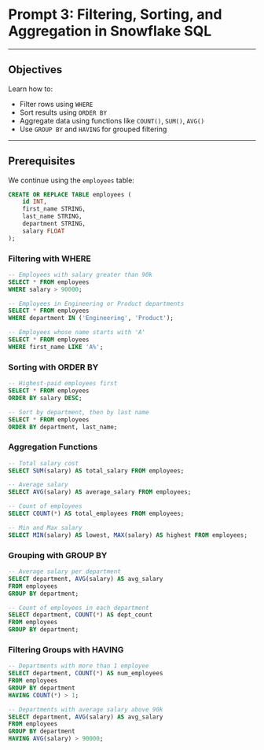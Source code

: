 # Prompt 3: Filtering, Sorting, and Aggregation in Snowflake SQL

---

##  Objectives

Learn how to:

- Filter rows using `WHERE`
- Sort results using `ORDER BY`
- Aggregate data using functions like `COUNT()`, `SUM()`, `AVG()`
- Use `GROUP BY` and `HAVING` for grouped filtering

---

##  Prerequisites

We continue using the `employees` table:

```sql
CREATE OR REPLACE TABLE employees (
    id INT,
    first_name STRING,
    last_name STRING,
    department STRING,
    salary FLOAT
);
```

### Filtering with WHERE

```sql
-- Employees with salary greater than 90k
SELECT * FROM employees
WHERE salary > 90000;

-- Employees in Engineering or Product departments
SELECT * FROM employees
WHERE department IN ('Engineering', 'Product');

-- Employees whose name starts with 'A'
SELECT * FROM employees
WHERE first_name LIKE 'A%';
```

### Sorting with ORDER BY

```sql
-- Highest-paid employees first
SELECT * FROM employees
ORDER BY salary DESC;

-- Sort by department, then by last name
SELECT * FROM employees
ORDER BY department, last_name;
```


### Aggregation Functions

```sql
-- Total salary cost
SELECT SUM(salary) AS total_salary FROM employees;

-- Average salary
SELECT AVG(salary) AS average_salary FROM employees;

-- Count of employees
SELECT COUNT(*) AS total_employees FROM employees;

-- Min and Max salary
SELECT MIN(salary) AS lowest, MAX(salary) AS highest FROM employees;
```

### Grouping with GROUP BY

```sql
-- Average salary per department
SELECT department, AVG(salary) AS avg_salary
FROM employees
GROUP BY department;

-- Count of employees in each department
SELECT department, COUNT(*) AS dept_count
FROM employees
GROUP BY department;
```

### Filtering Groups with HAVING

```sql
-- Departments with more than 1 employee
SELECT department, COUNT(*) AS num_employees
FROM employees
GROUP BY department
HAVING COUNT(*) > 1;

-- Departments with average salary above 90k
SELECT department, AVG(salary) AS avg_salary
FROM employees
GROUP BY department
HAVING AVG(salary) > 90000;
```